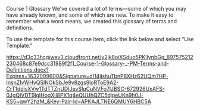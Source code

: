 Course 1 Glossary
We’ve covered a lot of terms—some of which you may have already known, and some of which are new. To make it easy to remember what a word means, we created this glossary of terms and definitions. 

To use the template for this course item, click the link below and select “Use Template.”

https://d3c33hcgiwev3.cloudfront.net/y2jk8oiXSduo5PKIlynbGg_897575212230468c87e9dcc31989f2f1_Course-1-Glossary-_-PM-Terms-and-Definitions.docx?Expires=1632009600&Signature=dI14jjshuTbnP8XHz62UQm7HP-InsnZIvWHvQSlNOkSbJe9v8zgs9loRToE9A2-CrT1ddisXVw1TdTTZnUDIJevSIqCuNVFo7lJBSC-672926UxAFS-0JgQlVDT9lgIHogXll8PX1q4eQUUhQZC5djpeUKn9h0J-KS5~qwY2hzM_&Key-Pair-Id=APKAJLTNE6QMUY6HBC5A
